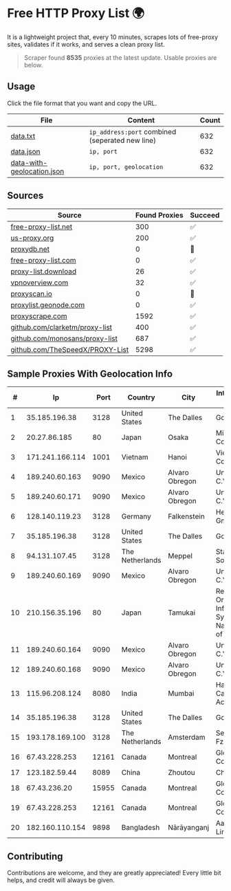 
# Free HTTP Proxy List 🌍

It is a lightweight project that, every 10 minutes, scrapes lots of free-proxy sites, validates if it works, and serves a clean proxy list.


> Scraper found **8535** proxies at the latest update. Usable proxies are below.

## Usage

Click the file format that you want and copy the URL.


|File|Content|Count|
|----|-------|-----|
|[data.txt](https://raw.githubusercontent.com/themiralay/Proxy-List-World/master/data.txt)|`ip_address:port` combined (seperated new line)|632|
|[data.json](https://raw.githubusercontent.com/themiralay/Proxy-List-World/master/data.json)|`ip, port`|632|
|[data-with-geolocation.json](https://raw.githubusercontent.com/themiralay/Proxy-List-World/master/data-with-geolocation.json)|`ip, port, geolocation`|632|

## Sources

|Source|Found Proxies|Succeed|
|------|-------------|-------|
|[free-proxy-list.net](https://free-proxy-list.net)|300|✅|
|[us-proxy.org](https://www.us-proxy.org)|200|✅|
|[proxydb.net](http://proxydb.net)|0|🚫|
|[free-proxy-list.com](https://free-proxy-list.com/?page=&port=&type%5B%5D=http&type%5B%5D=https&up_time=0&search=Search)|0|✅|
|[proxy-list.download](https://www.proxy-list.download/HTTP)|26|✅|
|[vpnoverview.com](https://vpnoverview.com/privacy/anonymous-browsing/free-proxy-servers)|32|✅|
|[proxyscan.io](https://www.proxyscan.io)|0|🚫|
|[proxylist.geonode.com](https://proxylist.geonode.com/api/proxy-list?limit=300&page=1&sort_by=lastChecked&sort_type=desc&protocols=http,https)|0|✅|
|[proxyscrape.com](https://api.proxyscrape.com/v2/?request=displayproxies&protocol=http&timeout=10000&country=all&ssl=all&anonymity=all)|1592|✅|
|[github.com/clarketm/proxy-list](https://raw.githubusercontent.com/clarketm/proxy-list/master/proxy-list-raw.txt)|400|✅|
|[github.com/monosans/proxy-list](https://raw.githubusercontent.com/monosans/proxy-list/main/proxies/http.txt)|687|✅|
|[github.com/TheSpeedX/PROXY-List](https://raw.githubusercontent.com/TheSpeedX/PROXY-List/master/http.txt)|5298|✅|


## Sample Proxies With Geolocation Info

|#|Ip|Port|Country|City|Internet Service Provider|
|-|--|----|-------|----|-------------------------|
|1|35.185.196.38|3128|United States|The Dalles|Google LLC|
|2|20.27.86.185|80|Japan|Osaka|Microsoft Corporation|
|3|171.241.166.114|1001|Vietnam|Hanoi|Viettel Corporation|
|4|189.240.60.163|9090|Mexico|Alvaro Obregon|Uninet S.A. de C.V.|
|5|189.240.60.171|9090|Mexico|Alvaro Obregon|Uninet S.A. de C.V.|
|6|128.140.119.23|3128|Germany|Falkenstein|Hetzner Online GmbH|
|7|35.185.196.38|3128|United States|The Dalles|Google LLC|
|8|94.131.107.45|3128|The Netherlands|Meppel|Stark Industries Solutions LTD|
|9|189.240.60.169|9090|Mexico|Alvaro Obregon|Uninet S.A. de C.V.|
|10|210.156.35.196|80|Japan|Tamukai|Research Organization of Information and Systems, National Institute of Informa|
|11|189.240.60.164|9090|Mexico|Alvaro Obregon|Uninet S.A. de C.V.|
|12|189.240.60.168|9090|Mexico|Alvaro Obregon|Uninet S.A. de C.V.|
|13|115.96.208.124|8080|India|Mumbai|Hathway IP over Cable Internet Access|
|14|35.185.196.38|3128|United States|The Dalles|Google LLC|
|15|193.178.169.100|3128|The Netherlands|Amsterdam|Servers Tech Fzco|
|16|67.43.228.253|12161|Canada|Montreal|GloboTech Communications|
|17|123.182.59.44|8089|China|Zhoutou|China Telecom|
|18|67.43.236.20|15955|Canada|Montreal|GloboTech Communications|
|19|67.43.228.253|12161|Canada|Montreal|GloboTech Communications|
|20|182.160.110.154|9898|Bangladesh|Nārāyanganj|Aamra Networks Limited|



## Contributing

Contributions are welcome, and they are greatly appreciated! Every
little bit helps, and credit will always be given.

